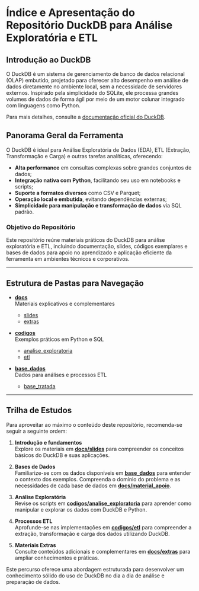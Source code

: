 # Índice e Apresentação do Repositório DuckDB para Análise Exploratória e ETL

## Introdução ao DuckDB

O DuckDB é um sistema de gerenciamento de banco de dados relacional (OLAP) embutido, projetado para oferecer alto desempenho em análise de dados diretamente no ambiente local, sem a necessidade de servidores externos. Inspirado pela simplicidade do SQLite, ele processa grandes volumes de dados de forma ágil por meio de um motor colunar integrado com linguagens como Python.

Para mais detalhes, consulte a [documentação oficial do DuckDB](https://duckdb.org/docs/).

## Panorama Geral da Ferramenta

O DuckDB é ideal para Análise Exploratória de Dados (EDA), ETL (Extração, Transformação e Carga) e outras tarefas analíticas, oferecendo:

- **Alta performance** em consultas complexas sobre grandes conjuntos de dados;
- **Integração nativa com Python**, facilitando seu uso em notebooks e scripts;
- **Suporte a formatos diversos** como CSV e Parquet;
- **Operação local e embutida**, evitando dependências externas;
- **Simplicidade para manipulação e transformação de dados** via SQL padrão.

### Objetivo do Repositório

Este repositório reúne materiais práticos do DuckDB para análise exploratória e ETL, incluindo documentação, slides, códigos exemplares e bases de dados para apoio no aprendizado e aplicação eficiente da ferramenta em ambientes técnicos e corporativos.

---

## Estrutura de Pastas para Navegação

- **[docs](docs/)**  
  Materiais explicativos e complementares  
  - [slides](docs/slides/)  
  - [extras](docs/extras/)  

- **[codigos](codigos/)**  
  Exemplos práticos em Python e SQL  
  - [analise_exploratoria](codigos/analise_exploratoria/)  
  - [etl](codigos/etl/)  

- **[base_dados](base_dados/)**  
  Dados para análises e processos ETL  
  - [base_tratada](base_dados/base_tratada/)  

---

## Trilha de Estudos

Para aproveitar ao máximo o conteúdo deste repositório, recomenda-se seguir a seguinte ordem:

1. **Introdução e fundamentos**  
   Explore os materiais em **[docs/slides](docs/slides/)** para compreender os conceitos básicos do DuckDB e suas aplicações.

2. **Bases de Dados**  
   Familiarize-se com os dados disponíveis em **[base_dados](base_dados/)** para entender o contexto dos exemplos.
   Compreenda o domínio do problema e as necessidades de cada base de dados em **[docs/material_apoio](docs/material_apoio)**.

3. **Análise Exploratória**  
   Revise os scripts em **[codigos/analise_exploratoria](codigos/analise_exploratoria/)** para aprender como manipular e explorar os dados com DuckDB e Python.

4. **Processos ETL**  
   Aprofunde-se nas implementações em **[codigos/etl](codigos/etl/)** para compreender a extração, transformação e carga dos dados utilizando DuckDB.

5. **Materiais Extras**  
   Consulte conteúdos adicionais e complementares em **[docs/extras](docs/extras/)** para ampliar conhecimentos e práticas.

Este percurso oferece uma abordagem estruturada para desenvolver um conhecimento sólido do uso de DuckDB no dia a dia de análise e preparação de dados.
